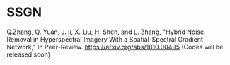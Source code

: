 # SSGN

Q.Zhang, Q. Yuan, J. li, X. Liu, H. Shen, and L. Zhang, "Hybrid Noise Removal in Hyperspectral Imagery With a Spatial-Spectral Gradient Network," In Peer-Review. https://arxiv.org/abs/1810.00495  (Codes will be released soon)
